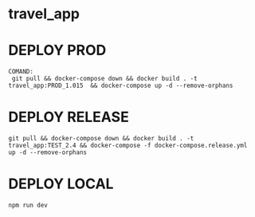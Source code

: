 # travel_app

# DEPLOY PROD
    COMAND:
     git pull && docker-compose down && docker build . -t travel_app:PROD_1.015  && docker-compose up -d --remove-orphans

# DEPLOY RELEASE
    git pull && docker-compose down && docker build . -t travel_app:TEST_2.4 && docker-compose -f docker-compose.release.yml  up -d --remove-orphans

# DEPLOY LOCAL
    npm run dev

